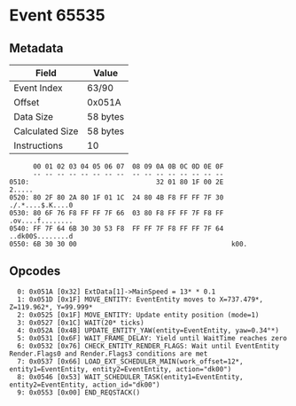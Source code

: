 # Event 65535

## Metadata

| Field           | Value    |
|-----------------|----------|
| Event Index     | 63/90    |
| Offset          | 0x051A   |
| Data Size       | 58 bytes |
| Calculated Size | 58 bytes |
| Instructions    | 10       |

```
      00 01 02 03 04 05 06 07  08 09 0A 0B 0C 0D 0E 0F
      -- -- -- -- -- -- -- --  -- -- -- -- -- -- -- --
0510:                                32 01 80 1F 00 2E            2.....
0520: 80 2F 80 2A 80 1F 01 1C  24 80 4B F8 FF FF 7F 30  ./.*....$.K....0
0530: 80 6F 76 F8 FF FF 7F 66  03 80 F8 FF FF 7F F8 FF  .ov....f........
0540: FF 7F 64 6B 30 30 53 F8  FF FF 7F F8 FF FF 7F 64  ..dk00S........d
0550: 6B 30 30 00                                       k00.            
```

## Opcodes

```
  0: 0x051A [0x32] ExtData[1]->MainSpeed = 13* * 0.1
  1: 0x051D [0x1F] MOVE_ENTITY: EventEntity moves to X=737.479*, Z=119.962*, Y=99.999*
  2: 0x0525 [0x1F] MOVE_ENTITY: Update entity position (mode=1)
  3: 0x0527 [0x1C] WAIT(20* ticks)
  4: 0x052A [0x4B] UPDATE_ENTITY_YAW(entity=EventEntity, yaw=0.34°*)
  5: 0x0531 [0x6F] WAIT_FRAME_DELAY: Yield until WaitTime reaches zero
  6: 0x0532 [0x76] CHECK_ENTITY_RENDER_FLAGS: Wait until EventEntity Render.Flags0 and Render.Flags3 conditions are met
  7: 0x0537 [0x66] LOAD_EXT_SCHEDULER_MAIN(work_offset=12*, entity1=EventEntity, entity2=EventEntity, action="dk00")
  8: 0x0546 [0x53] WAIT_SCHEDULER_TASK(entity1=EventEntity, entity2=EventEntity, action_id="dk00")
  9: 0x0553 [0x00] END_REQSTACK()
```
